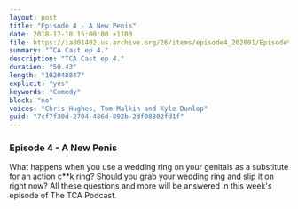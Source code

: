 ```yaml
---
layout: post
title: "Episode 4 - A New Penis"
date: 2018-12-18 15:00:00 +1100
file: https://ia801402.us.archive.org/26/items/episode4_202001/Episode%204.mp3
summary: "TCA Cast ep 4."
description: "TCA Cast ep 4."
duration: "50.43"
length: "102048847"
explicit: "yes"
keywords: "Comedy"
block: "no"
voices: "Chris Hughes, Tom Malkin and Kyle Dunlop"
guid: "7cf7f30d-2704-486d-892b-2df08802fd1f"
---
```


### Episode 4 - A New Penis

What happens when you use a wedding ring on your genitals as a substitute for an action c**k ring? Should you grab your wedding ring and slip it on right now? All these questions and more will be answered in this week's episode of The TCA Podcast.
